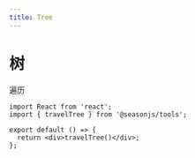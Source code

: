 ```yaml
---
title: Tree
---
```


# 树

遍历

```tsx | pure
import React from 'react';
import { travelTree } from '@seasonjs/tools';

export default () => {
  return <div>travelTree()</div>;
};
```
